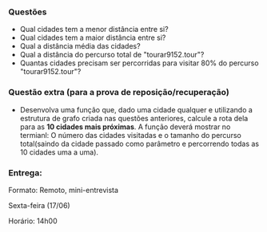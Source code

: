 ### Questões

+ Qual cidades tem a menor distância entre si?
+ Qual cidades tem a maior distância entre si?
+ Qual a distância média das cidades?
+ Qual a distância do percurso total de "tourar9152.tour"?
+ Quantas cidades precisam ser percorridas para visitar 80% do percurso "tourar9152.tour"?

### Questão extra (para a prova de reposição/recuperação)

+ Desenvolva uma função que, dado uma cidade qualquer e utilizando a estrutura de grafo criada nas questões anteriores, calcule a rota dela para as **10 cidades mais próximas**. A função deverá mostrar no termianl: O número das cidades visitadas e o tamanho do percurso total(saindo da cidade passado como parâmetro e percorrendo todas as 10 cidades uma a uma).

### Entrega:
Formato: Remoto, mini-entrevista

Sexta-feira (17/06)

Horário: 14h00
